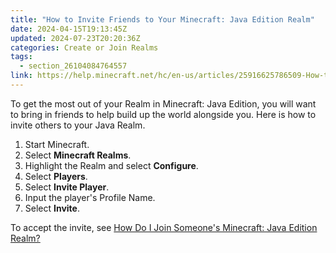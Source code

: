 ```yaml
---
title: "How to Invite Friends to Your Minecraft: Java Edition Realm"
date: 2024-04-15T19:13:45Z
updated: 2024-07-23T20:20:36Z
categories: Create or Join Realms
tags:
  - section_26104084764557
link: https://help.minecraft.net/hc/en-us/articles/25916625786509-How-to-Invite-Friends-to-Your-Minecraft-Java-Edition-Realm
---
```


To get the most out of your Realm in Minecraft: Java Edition, you will want to bring in friends to help build up the world alongside you. Here is how to invite others to your Java Realm.

1.  Start Minecraft.
2.  Select **Minecraft Realms**.
3.  Highlight the Realm and select **Configure**.
4.  Select **Players**.
5.  Select **Invite Player**.
6.  Input the player's Profile Name.
7.  Select **Invite**.

To accept the invite, see [How Do I Join Someone's Minecraft: Java Edition Realm?](./How-Do-I-Join-Someone-s-Minecraft-Java-Edition-Realm.md)
